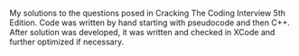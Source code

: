  My solutions to the questions posed in Cracking The Coding Interview 5th Edition.
 Code was written by hand starting with pseudocode and then C++.
 After solution was developed, it was written and checked in XCode and further optimized if necessary.

